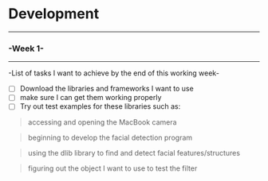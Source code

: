 # Development
-----------------------------------
### -Week 1-
----------------
-List of tasks I want to achieve by the end of this working week-
- [ ] Download the libraries and frameworks I want to use
- [ ] make sure I can get them working properly
- [ ] Try out test examples for these libraries such as:
 > accessing and opening the MacBook camera
 
> beginning to develop the facial detection program

> using the dlib library to find and detect facial features/structures

> figuring out the object I want to use to test the filter

